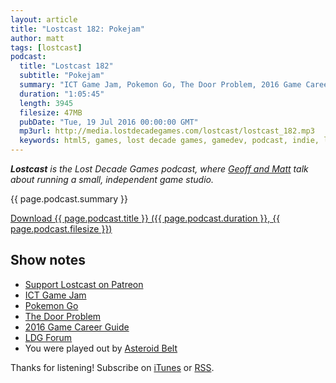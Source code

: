 ```yaml
---
layout: article
title: "Lostcast 182: Pokejam"
author: matt
tags: [lostcast]
podcast:
  title: "Lostcast 182"
  subtitle: "Pokejam"
  summary: "ICT Game Jam, Pokemon Go, The Door Problem, 2016 Game Career Guide, and more."
  duration: "1:05:45"
  length: 3945
  filesize: 47MB
  pubDate: "Tue, 19 Jul 2016 00:00:00 GMT"
  mp3url: http://media.lostdecadegames.com/lostcast/lostcast_182.mp3
  keywords: html5, games, lost decade games, gamedev, podcast, indie, lostcast
---
```

_**Lostcast** is the Lost Decade Games podcast, where [Geoff and Matt](/about/) talk about running a small, independent game studio._

{{ page.podcast.summary }}

<a class="download-podcast" href="{{ page.podcast.mp3url }}">
	Download {{ page.podcast.title }} ({{ page.podcast.duration }}, {{ page.podcast.filesize }})
</a>

## Show notes

* [Support Lostcast on Patreon](https://www.patreon.com/lostdecadegames)
* [ICT Game Jam](http://devict.org/gamejam)
* [Pokemon Go](http://www.pokemon.com/us/pokemon-video-games/pokemon-go/)
* [The Door Problem](http://www.lizengland.com/blog/2014/04/the-door-problem/)
* [2016 Game Career Guide](http://dc.ubm-us.com/i/702705-2016-game-career-guide)
* [LDG Forum](http://forum.lostdecadegames.com/)
* You were played out by [Asteroid Belt](https://joshuamorse.bandcamp.com/track/asteroid-belt)

Thanks for listening! Subscribe on [iTunes](http://itunes.apple.com/us/podcast/lostcast/id481950724) or [RSS](/lostcast.xml).

